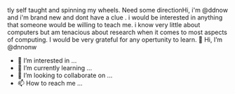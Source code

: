 tly self taught and spinning my wheels. Need some directionHi, i'm @ddnow and i'm brand new and dont have a clue . i would be interested in anything that someone would be willing to teach me. i know very little about computers but am tenacious about research when it comes to most aspects of computing. I would be very grateful for any opertunity to learn.
👋 Hi, I’m @dnnonw
- 👀 I’m interested in ...
- 🌱 I’m currently learning ...
- 💞️ I’m looking to collaborate on ...
- 📫 How to reach me ...

<!---
dnnonw/dnnonw is a ✨ special ✨ repository because its `README.md` (this file) appears on your GitHub profile.
You can click the Preview link to take a look at your changes.
--->
